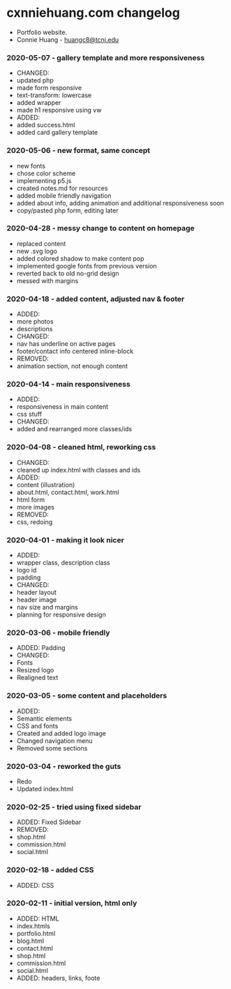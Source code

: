 # cxnniehuang.com changelog
* Portfolio website. 
* Connie Huang - <huangc8@tcnj.edu>

### 2020-05-07 - gallery template and more responsiveness
- CHANGED:
 - updated php
 - made form responsive
 - text-transform: lowercase
 - added wrapper
 - made h1 responsive using vw
- ADDED: 
 - added success.html
 - added card gallery template

### 2020-05-06 - new format, same concept
- new fonts
- chose color scheme
- implementing p5.js
- created notes.md for resources
- added mobile friendly navigation
- added about info, 
    adding animation and 
    additional responsiveness soon
- copy/pasted php form, editing later

### 2020-04-28 - messy change to content on homepage
- replaced content
- new .svg logo
- added colored shadow to make content pop
- implemented google fonts from previous version
- reverted back to old no-grid design
- messed with margins

### 2020-04-18 - added content, adjusted nav & footer
- ADDED:
 - more photos
 - descriptions
- CHANGED:
 - nav has underline on active pages
 - footer/contact info centered inline-block
- REMOVED:
 - animation section, not enough content

### 2020-04-14 - main responsiveness
- ADDED:
 - responsiveness in main content
 - css stuff
- CHANGED: 
 - added and rearranged more classes/ids

### 2020-04-08 - cleaned html, reworking css
- CHANGED:
 - cleaned up index.html with classes and ids
- ADDED:
 - content (illustration)
 - about.html, contact.html, work.html
 - html form
 - more images
- REMOVED:
 - css, redoing

### 2020-04-01 - making it look nicer
- ADDED:
 - wrapper class, description class
 - logo id
 - padding
- CHANGED:
 - header layout
 - header image
 - nav size and margins
- planning for responsive design

### 2020-03-06 - mobile friendly
- ADDED: Padding
- CHANGED: 
 - Fonts
 - Resized logo
 - Realigned text

### 2020-03-05 - some content and placeholders
- ADDED:
 - Semantic elements
 - CSS and fonts
- Created and added logo image
- Changed navigation menu
- Removed some sections

### 2020-03-04 - reworked the guts
- Redo
- Updated index.html

### 2020-02-25 - tried using fixed sidebar
- ADDED: Fixed Sidebar
- REMOVED:
 - shop.html
 - commission.html
 - social.html
 
### 2020-02-18 - added CSS
- ADDED: CSS
 
### 2020-02-11 - initial version, html only
- ADDED: HTML
 - index.htmls
 - portfolio.html
 - blog.html
 - contact.html
 - shop.html
 - commission.html
 - social.html
- ADDED: headers, links, foote